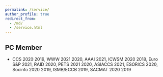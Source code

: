 ```yaml
---
permalink: /service/
author_profile: true
redirect_from: 
  - /md/
  - /service.html
---
```



PC Member
------
* CCS 2020 2019, WWW 2021 2020, AAAI 2021, ICWSM 2020 2018, Euro S&P 2021, RAID 2020, PETS 2021 2020, ASIACCS 2021, ESORICS 2020, Socinfo 2020 2019, ISMB/ECCB 2019, SACMAT 2020 2019
